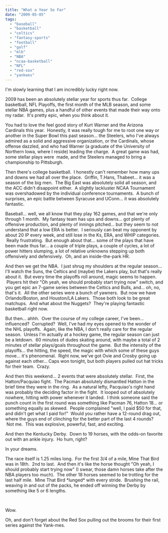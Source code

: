 ```yaml
---
title: "What a Year So Far"
date: "2009-05-05"
tags:
  - "baseball"
  - "basketball"
  - "celtics"
  - "fantasy-sports"
  - "football"
  - "golf"
  - "mlb"
  - "NBA"
  - "ncaa-basketball"
  - "NFL"
  - "red-sox"
  - "yankees"
---
```


I'm slowly learning that I am incredibly lucky right now.

2009 has been an absolutely stellar year for sports thus far.  College basketball, NFL Playoffs, the first month of the MLB season, and some stellar NBA games, plus a handful of other events that made their way onto my radar.  It's pretty epic, when you think about it.

You had to love the feel good story of Kurt Warner and the Arizona Cardinals this year.  Honestly, it was really tough for me to root one way or another in the Super Bowl this past season... the Steelers, who I've always admired as a solid and aggressive organization, or the Cardinals, whose offense dazzled, and who had Warner (a graduate of the University of Northern Iowa, where I reside) leading the charge.  A great game was had, some stellar plays were  made, and the Steelers managed to bring a championship to Pittsburgh.

Then there's college basketball.  I honestly can't remember how many ups and downs we had all over the place.  Griffin, T.Hans, Thabeet... it was a season of the big men.  The Big East was absolutely solid all season, and the ACC didn't disappoint either.  A slightly lackluster NCAA Tournament was overshadowed by the individual conference tournaments.  A bunch of surprises, an epic battle between Syracuse and UConn... it was absolutely fantastic.

Baseball... well, we all know that they play 162 games, and that we're only through 1 month.  My fantasy team has ups and downs... got plenty of offensive production, and plenty of innings pitched... but they seem to not understand that a low ERA is better.  I seriously can beat my opponent by about 20 IP every week, and still lose in the Ks, ERA, and WHIP categories.  Really frustrating.  But enough about that... some of the plays that have been made thus far... a couple of triple plays, a couple of cycles, a lot of power hitters slumping, a lot of relative unknowns stepping up both offensively and defensively.  Oh, and an inside-the-park HR.

And then we get the NBA.  I just shrug my shoulders at the regular season... I'll watch the Suns, the Celtics and (maybe) the Lakers play, but that's really about it.  But every time the playoffs roll around, magic seems to happen.  Players hit their "Oh yeah, we should probably start trying now" switch, and you get epic an 7-game series between the Celtics and Bulls, and... oh, no, that's it.  All the other series were a bunch of yawners.  But now we have Orlando/Boston, and Houston/LA Lakers.  Those both look to be great matchups.  And what about the Nuggets?  They're playing fantastic basketball right now.

But then... ahhh.  Over the course of my college career, I've been... influenced?  Corrupted?  Well, I've had my eyes opened to the wonder of the NHL playoffs.  Again, like the NBA, I don't really care for the regular season.  Unless I'm actually at a hockey game, the regular season can just be a letdown.  60 minutes of dudes skating around, with maybe a total of 2 minutes of stellar plays/goals throughout the game.  But the intensity of the playoffs... the hitting, the speed, the magic with which some of these guys move... it's phenomenal.  Right now, we've got Ovie and Crosby going up against each other... Caps won tonight, but both players pulled out hat tricks for their team.  Crazy.

And then this weekend... 2 events that were absolutely stellar.  First, the Hatton/Pacquiao fight.  The Pacman absolutely dismantled Hatton in the brief time they were in the ring.  As a natural lefty, Pacquiao's right hand was probably the deciding factor in the fight.  It looped out of absolutely nowhere, hitting with power whenever it landed.  I think someone said the punch count in the first round was something like Pacman 76, Hatton 18... or something equally as skewed.  People complained "well, I paid $50 for that, and didn't get what I paid for!"  Would you rather have a 12-round drag out, where the guys end of clinching for the better part of the last 4 rounds?  Not me.  This was explosive, powerful, fast, and exciting.

And then the Kentucky Derby.  Down to 19 horses, with the odds-on favorite out with an ankle injury.  Ho hum, right?

In your dreams.

The race itself is 1.25 miles long.  For the first 3/4 of a mile, Mine That Bird was in 18th.  2nd to last.  And then it's like the horse thought "Oh yeah, I should probably start trying now" (I swear, those damn horses take after the NBA players too much).  The other 18 horses seemed to be trotting for the last half mile.  Mine That Bird \*lunged\* with every stride.  Brushing the rail, weaving in and out of the packs, he ended off winning the Derby by something like 5 or 6 lengths.

 

Wow.

Oh, and don't forget about the Red Sox pulling out the brooms for their first series against the Yank-mes.
